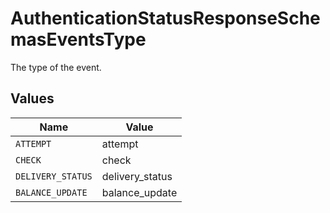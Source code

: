 # AuthenticationStatusResponseSchemasEventsType

The type of the event.


## Values

| Name              | Value             |
| ----------------- | ----------------- |
| `ATTEMPT`         | attempt           |
| `CHECK`           | check             |
| `DELIVERY_STATUS` | delivery_status   |
| `BALANCE_UPDATE`  | balance_update    |